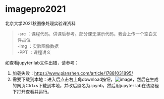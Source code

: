 # imagepro2021
北京大学2021秋图像处理实验课资料
> -src ：课程代码，供课后参考。部分课无演示代码，我会上传一个空白文件占位  
> -img ：实验图像数据  
> -PPT ：课程讲义

如查看jupyter lab文件出错，请参考：
1. 加载失败：https://www.pianshen.com/article/17881031895/
2. 需要下载到本地：进入后点击右上角download按钮，![image](https://user-images.githubusercontent.com/73929972/136658841-18ac08d0-386f-421a-914e-068237c75a61.png)，然后在生成的网页Ctrl+s下载到本地，并改后缀名为.ipynb，然后用jupyter lab在该路径下打开查看并运行。
